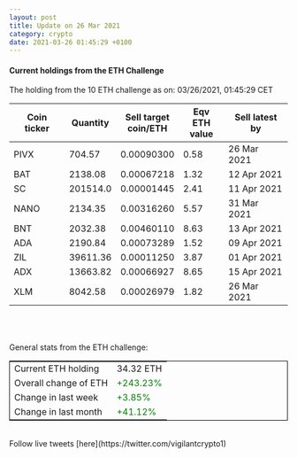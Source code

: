 ```yaml
---
layout: post
title: Update on 26 Mar 2021
category: crypto
date: 2021-03-26 01:45:29 +0100
---
```

<!-- Global site tag (gtag.js) - Google Analytics -->
<script async src="https://www.googletagmanager.com/gtag/js?id=UA-103831149-5"></script>
<script>
  window.dataLayer = window.dataLayer || [];
  function gtag(){dataLayer.push(arguments);}
  gtag('js', new Date());

  gtag('config', 'UA-103831149-5');
</script>


#### Current holdings from the ETH Challenge

The holding from the 10 ETH challenge as on: 03/26/2021, 01:45:29 CET

|Coin ticker|Quantity|Sell target<br>coin/ETH|Eqv ETH<br>value|Sell latest by|
|-----------|--------|-----------|-----------|--------------|
PIVX|704.57|  0.00090300|0.58|26 Mar 2021|
BAT|2138.08|  0.00067218|1.32|12 Apr 2021|
SC|201514.0|  0.00001445|2.41|11 Apr 2021|
NANO|2134.35|  0.00316260|5.57|31 Mar 2021|
BNT|2032.38|  0.00460110|8.63|13 Apr 2021|
ADA|2190.84|  0.00073289|1.52|09 Apr 2021|
ZIL|39611.36|  0.00011250|3.87|01 Apr 2021|
ADX|13663.82|  0.00066927|8.65|15 Apr 2021|
XLM|8042.58|  0.00026979|1.82|26 Mar 2021|

<br>
<br>
<br>
General stats from the ETH challenge:

<table style="border:1px solid black;margin-left:auto;margin-right:auto;">
	<tbody>
	<tr>
		<td>Current ETH holding</td>
		<td>     34.32 ETH</td>
	</tr>
	<tr>
		<td>Overall change of ETH</td>
		<td><font color="green">+243.23%</font></td>
	</tr>
	<tr>
		<td>Change in last week</td>
		<td><font color="green">+3.85%</font></td>
	</tr>
	<tr>
		<td>Change in last month</td>
		<td><font color="green">+41.12%</font></td>
	</tr>
	</tbody>
</table>

<br>
Follow live tweets [here](https://twitter.com/vigilantcrypto1)
<br>
<br>